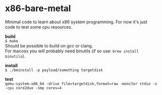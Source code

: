 # x86-bare-metal
Minimal code to learn about x86 system programming. For now it's just code to test some cpu resources.

**build**  
`$ make`  
Should be possible to build on gcc or clang.  
For macosx you will probably need binutils (if so use: `brew install binutils`). 


**install**  
`$ ./bminstall -p payload/something targetdisk`  

**test**  
`qemu-system-x86_64 -drive file=targetdisk,format=raw -monitor stdio -s -cpu core2duo -smp cores=4`  
